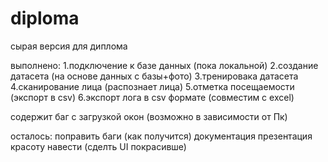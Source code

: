 # diploma

сырая версия для диплома 

выполнено:
1.подключение к базе данных (пока локальной)
2.создание датасета (на основе данных с базы+фото)
3.тренировака датасета 
4.сканирование лица (распознает лица)
5.отметка посещаемости (экспорт в csv)
6.экспорт лога в csv формате (совместим с excel)

содержит 
баг c загрузкой окон (возможно в зависимости от Пк)

осталось: 
поправить баги (как получится)
документация
презентация
красоту навести (сделть UI покрасивше)
